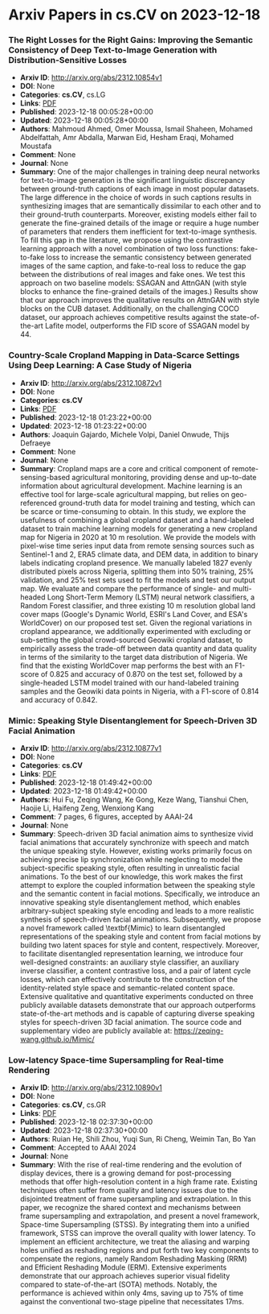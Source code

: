 # Arxiv Papers in cs.CV on 2023-12-18
### The Right Losses for the Right Gains: Improving the Semantic Consistency of Deep Text-to-Image Generation with Distribution-Sensitive Losses
- **Arxiv ID**: http://arxiv.org/abs/2312.10854v1
- **DOI**: None
- **Categories**: **cs.CV**, cs.LG
- **Links**: [PDF](http://arxiv.org/pdf/2312.10854v1)
- **Published**: 2023-12-18 00:05:28+00:00
- **Updated**: 2023-12-18 00:05:28+00:00
- **Authors**: Mahmoud Ahmed, Omer Moussa, Ismail Shaheen, Mohamed Abdelfattah, Amr Abdalla, Marwan Eid, Hesham Eraqi, Mohamed Moustafa
- **Comment**: None
- **Journal**: None
- **Summary**: One of the major challenges in training deep neural networks for text-to-image generation is the significant linguistic discrepancy between ground-truth captions of each image in most popular datasets. The large difference in the choice of words in such captions results in synthesizing images that are semantically dissimilar to each other and to their ground-truth counterparts. Moreover, existing models either fail to generate the fine-grained details of the image or require a huge number of parameters that renders them inefficient for text-to-image synthesis. To fill this gap in the literature, we propose using the contrastive learning approach with a novel combination of two loss functions: fake-to-fake loss to increase the semantic consistency between generated images of the same caption, and fake-to-real loss to reduce the gap between the distributions of real images and fake ones. We test this approach on two baseline models: SSAGAN and AttnGAN (with style blocks to enhance the fine-grained details of the images.) Results show that our approach improves the qualitative results on AttnGAN with style blocks on the CUB dataset. Additionally, on the challenging COCO dataset, our approach achieves competitive results against the state-of-the-art Lafite model, outperforms the FID score of SSAGAN model by 44.



### Country-Scale Cropland Mapping in Data-Scarce Settings Using Deep Learning: A Case Study of Nigeria
- **Arxiv ID**: http://arxiv.org/abs/2312.10872v1
- **DOI**: None
- **Categories**: **cs.CV**
- **Links**: [PDF](http://arxiv.org/pdf/2312.10872v1)
- **Published**: 2023-12-18 01:23:22+00:00
- **Updated**: 2023-12-18 01:23:22+00:00
- **Authors**: Joaquin Gajardo, Michele Volpi, Daniel Onwude, Thijs Defraeye
- **Comment**: None
- **Journal**: None
- **Summary**: Cropland maps are a core and critical component of remote-sensing-based agricultural monitoring, providing dense and up-to-date information about agricultural development. Machine learning is an effective tool for large-scale agricultural mapping, but relies on geo-referenced ground-truth data for model training and testing, which can be scarce or time-consuming to obtain. In this study, we explore the usefulness of combining a global cropland dataset and a hand-labeled dataset to train machine learning models for generating a new cropland map for Nigeria in 2020 at 10 m resolution. We provide the models with pixel-wise time series input data from remote sensing sources such as Sentinel-1 and 2, ERA5 climate data, and DEM data, in addition to binary labels indicating cropland presence. We manually labeled 1827 evenly distributed pixels across Nigeria, splitting them into 50\% training, 25\% validation, and 25\% test sets used to fit the models and test our output map. We evaluate and compare the performance of single- and multi-headed Long Short-Term Memory (LSTM) neural network classifiers, a Random Forest classifier, and three existing 10 m resolution global land cover maps (Google's Dynamic World, ESRI's Land Cover, and ESA's WorldCover) on our proposed test set. Given the regional variations in cropland appearance, we additionally experimented with excluding or sub-setting the global crowd-sourced Geowiki cropland dataset, to empirically assess the trade-off between data quantity and data quality in terms of the similarity to the target data distribution of Nigeria. We find that the existing WorldCover map performs the best with an F1-score of 0.825 and accuracy of 0.870 on the test set, followed by a single-headed LSTM model trained with our hand-labeled training samples and the Geowiki data points in Nigeria, with a F1-score of 0.814 and accuracy of 0.842.



### Mimic: Speaking Style Disentanglement for Speech-Driven 3D Facial Animation
- **Arxiv ID**: http://arxiv.org/abs/2312.10877v1
- **DOI**: None
- **Categories**: **cs.CV**
- **Links**: [PDF](http://arxiv.org/pdf/2312.10877v1)
- **Published**: 2023-12-18 01:49:42+00:00
- **Updated**: 2023-12-18 01:49:42+00:00
- **Authors**: Hui Fu, Zeqing Wang, Ke Gong, Keze Wang, Tianshui Chen, Haojie Li, Haifeng Zeng, Wenxiong Kang
- **Comment**: 7 pages, 6 figures, accepted by AAAI-24
- **Journal**: None
- **Summary**: Speech-driven 3D facial animation aims to synthesize vivid facial animations that accurately synchronize with speech and match the unique speaking style. However, existing works primarily focus on achieving precise lip synchronization while neglecting to model the subject-specific speaking style, often resulting in unrealistic facial animations. To the best of our knowledge, this work makes the first attempt to explore the coupled information between the speaking style and the semantic content in facial motions. Specifically, we introduce an innovative speaking style disentanglement method, which enables arbitrary-subject speaking style encoding and leads to a more realistic synthesis of speech-driven facial animations. Subsequently, we propose a novel framework called \textbf{Mimic} to learn disentangled representations of the speaking style and content from facial motions by building two latent spaces for style and content, respectively. Moreover, to facilitate disentangled representation learning, we introduce four well-designed constraints: an auxiliary style classifier, an auxiliary inverse classifier, a content contrastive loss, and a pair of latent cycle losses, which can effectively contribute to the construction of the identity-related style space and semantic-related content space. Extensive qualitative and quantitative experiments conducted on three publicly available datasets demonstrate that our approach outperforms state-of-the-art methods and is capable of capturing diverse speaking styles for speech-driven 3D facial animation. The source code and supplementary video are publicly available at: https://zeqing-wang.github.io/Mimic/



### Low-latency Space-time Supersampling for Real-time Rendering
- **Arxiv ID**: http://arxiv.org/abs/2312.10890v1
- **DOI**: None
- **Categories**: **cs.CV**, cs.GR
- **Links**: [PDF](http://arxiv.org/pdf/2312.10890v1)
- **Published**: 2023-12-18 02:37:30+00:00
- **Updated**: 2023-12-18 02:37:30+00:00
- **Authors**: Ruian He, Shili Zhou, Yuqi Sun, Ri Cheng, Weimin Tan, Bo Yan
- **Comment**: Accepted to AAAI 2024
- **Journal**: None
- **Summary**: With the rise of real-time rendering and the evolution of display devices, there is a growing demand for post-processing methods that offer high-resolution content in a high frame rate. Existing techniques often suffer from quality and latency issues due to the disjointed treatment of frame supersampling and extrapolation. In this paper, we recognize the shared context and mechanisms between frame supersampling and extrapolation, and present a novel framework, Space-time Supersampling (STSS). By integrating them into a unified framework, STSS can improve the overall quality with lower latency. To implement an efficient architecture, we treat the aliasing and warping holes unified as reshading regions and put forth two key components to compensate the regions, namely Random Reshading Masking (RRM) and Efficient Reshading Module (ERM). Extensive experiments demonstrate that our approach achieves superior visual fidelity compared to state-of-the-art (SOTA) methods. Notably, the performance is achieved within only 4ms, saving up to 75\% of time against the conventional two-stage pipeline that necessitates 17ms.



